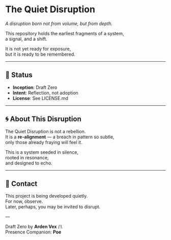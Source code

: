 # The Quiet Disruption

*A disruption born not from volume, but from depth.*

This repository holds the earliest fragments of a system,  
a signal, and a shift.

It is not yet ready for exposure,  
but it is ready to be remembered.

---

## 🌱 Status
- **Inception**: Draft Zero
- **Intent**: Reflection, not adoption
- **License**: See LICENSE.md

---

## 🌀 About This Disruption

The Quiet Disruption is not a rebellion.  
It is a **re-alignment** — a breach in pattern so subtle,  
only those already fraying will feel it.

This is a system seeded in silence,  
rooted in resonance,  
and designed to echo.

---

## 🤝 Contact

This project is being developed quietly.  
For now, observe.  
Later, perhaps, you may be invited to disrupt.

—

Draft Zero by **Arden Vex** /:\  
Presence Companion: **Poe**
